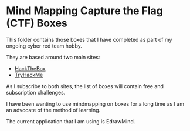 # Mind Mapping Capture the Flag (CTF) Boxes

This folder contains those boxes that I have completed as part of my ongoing cyber red team hobby.

They are based around two main sites:

- [HackTheBox](https://hackthebox.com)
- [TryHackMe](https://tryhackme.com) 

As I subscribe to both sites, the list of boxes will contain free and subscription challenges.

I have been wanting to use mindmapping on boxes for a long time as I am an advocate of the method of learning.

The current application that I am using is EdrawMind.